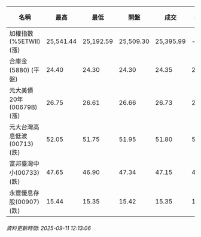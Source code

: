 | 名稱 | 最高 | 最低 | 開盤 | 成交 | 均價 | 成交金額(億) | 昨收 | 漲跌幅 | 漲跌 | 總量 | 昨量 | 振幅 |
| -------- | -------- | -------- | -------- |-------- | -------- | -------- |-------- |-------- |-------- | -------- | -------- |-------- |
|加權指數(%5ETWII) (漲)|25,541.44|25,192.59|25,509.30|25,395.99|-|4,253.51|25,192.59|0.81%|203.40|6,924,747|0|1.38%|
|合庫金(5880) (平盤)|24.40|24.30|24.30|24.35|24.32|1.03|24.35|0.00%|0.00|4,219|9,151|0.41%|
|元大美債20年(00679B) (漲)|26.75|26.61|26.66|26.73|26.66|8.20|26.48|0.94%|0.25|30,738|36,831|0.53%|
|元大台灣高息低波(00713) (跌)|52.05|51.75|51.95|51.80|51.90|4.14|51.95|0.29%|0.15|7,972|17,522|0.58%|
|富邦臺灣中小(00733) (跌)|47.65|46.90|47.34|47.15|47.22|0.497|47.22|0.15%|0.07|1,052|1,315|1.59%|
|永豐優息存股(00907) (跌)|15.44|15.35|15.42|15.35|15.40|0.115|15.40|0.32%|0.05|746|2,214|0.58%|
###### 資料更新時間: 2025-09-11 12:13:06